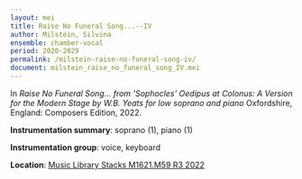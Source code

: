 ```yaml
---
layout: mei
title: Raise No Funeral Song...--IV
author: Milstein, Silvina
ensemble: chamber-vocal
period: 2020-2029
permalink: /milstein-raise-no-funeral-song-iv/
document: milstein_raise_no_funeral_song_IV.mei
---
```


In *Raise No Funeral Song... from 'Sophocles' Oedipus at Colonus: A Version for the Modern Stage by W.B. Yeats for low soprano and piano* Oxfordshire, England: Composers Edition, 2022.

**Instrumentation summary**: soprano (1), piano (1)

**Instrumentation group**: voice, keyboard

**Location**: <a href="https://tufts.primo.exlibrisgroup.com/permalink/01TUN_INST/1kc9gia/alma991018744589203851" target="_blank">Music Library Stacks M1621.M59 R3 2022</a>
